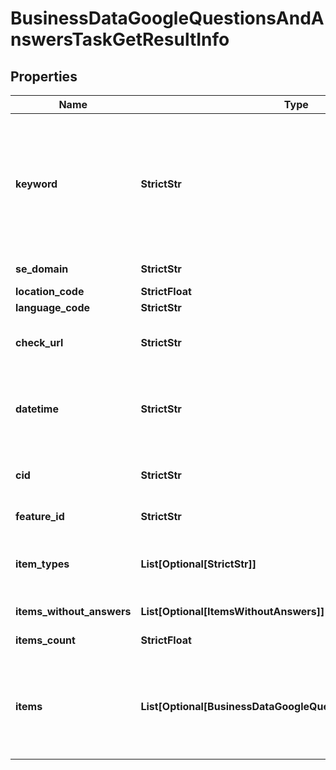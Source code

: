 # BusinessDataGoogleQuestionsAndAnswersTaskGetResultInfo


## Properties

| Name | Type | Description | Notes |
|------------ | ------------- | ------------- | -------------|
**keyword** | **StrictStr** | keyword received in a POST array<br>keyword is returned with decoded %## (plus character ‘+’ will be decoded to a space character)<br>this field will contain the cid parameter if you specified it in the keyword field when setting a task;<br>example:<br>cid:2946633002421908862<br>learn more about the parameter in this help center article |[optional]|
**se_domain** | **StrictStr** | search engine domain as specified in a POST array |[optional]|
**location_code** | **StrictFloat** | location code in a POST array |[optional]|
**language_code** | **StrictStr** | language code in a POST array |[optional]|
**check_url** | **StrictStr** | direct URL to search engine results<br>you can use it to make sure that we provided accurate results |[optional]|
**datetime** | **StrictStr** | date and time when the result was received<br>in the UTC format: “yyyy-mm-dd hh-mm-ss +00:00”<br>example:<br>2019-11-15 12:57:46 +00:00 |[optional]|
**cid** | **StrictStr** | google-defined client id<br>unique id of a local establishment;<br>learn more about the identifier in this help center article |[optional]|
**feature_id** | **StrictStr** | unique identifier of the SERP feature |[optional]|
**item_types** | **List[Optional[StrictStr]]** | item types<br>types of search engine results encountered in the items array;<br>possible item types: google_business_question_item |[optional]|
**items_without_answers** | **List[Optional[ItemsWithoutAnswers]]** | array of google business question items without answers |[optional]|
**items_count** | **StrictFloat** | the number of items in the items array |[optional]|
**items** | **List[Optional[BusinessDataGoogleQuestionsAndAnswersItem]]** | array of items within google_business_question_item<br>contains answers to the google business questions;<br>the maximum number of answers returned for each question: 5<br>possible item types google_business_answer_element |[optional]|